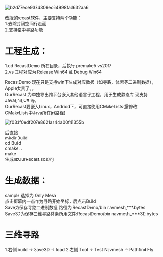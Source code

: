 ![b2d77ece933d309ec64998fad632aa6](https://user-images.githubusercontent.com/35165340/110603358-e3799780-81c1-11eb-836d-72264d6bf61c.png)

改版的recast软件，主要支持两个功能：  
1.去除封闭空间行走面  
2.支持空中寻路功能  

工程生成：
========
1.cd RecastDemo 所在目录，后执行 premake5 vs2017  
2.vs 工程对应为 Release Win64 或 Debug Win64  

RecastDemo 现在只是支持win下生成对应数据（如寻路，体素等二进制数据），Apple太贵了。。  
OurRecast 为单独导出跨平台嵌入其他语言子工程，用于生成静态库 现支持Java(jni),C# 等。  
OurRecast要嵌入Linux，Andriod下，可直接使用CMakeLists(需修改CMakeLists中Java所在jni路径)  

![f033f0edf207e8621aa44a00f41355b](https://user-images.githubusercontent.com/35165340/110571933-67685b00-8193-11eb-9d2d-a75df596cade.png)  

后直接  
mkdir Build  
cd Build  
cmake ..  
make  
生成libOurRecast.so即可  

生成数据：
===========
sample 选择为 Only Mesh  
点击屏幕内一点作为寻路开始坐标，后点击Build  
Save为保存寻路二进制数据,路径为:RecastDemo/bin navmesh_***.bytes  
Save3D为保存三维寻路体素所用文件:RecastDemo/bin navmesh_***3D.bytes  

三维寻路  
========
1.右侧 build -> Save3D -> load
2.左侧 Tool -> Test Navmesh -> Pathfind Fly 
